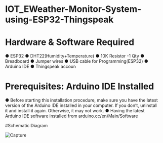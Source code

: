 #  IOT_EWeather-Monitor-System-using-ESP32-Thingspeak




 # Hardware & Software Required
● ESP32
● DHT22(Humidity+Temperature)
● 10K Resistor -1 Qty
● Breadboard
● Jumper wires
● USB cable for Programming(ESP32)
● Arduino IDE
● Thingspeak accoun


# Prerequisites: Arduino IDE Installed
● Before starting this installation procedure, make sure you have the 
latest version of the Arduino IDE installed in your computer. If you 
don’t, uninstall it and install it again. Otherwise, it may not work.
● Having the latest Arduino IDE software installed 
from arduino.cc/en/Main/Software

#Schematic Diagram

![Capture](https://user-images.githubusercontent.com/49518103/147738773-22705991-7c86-4a4b-b56b-eaf148a12f5d.JPG)



